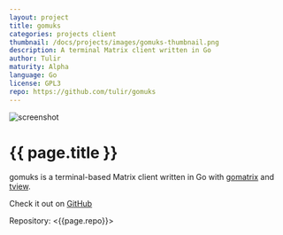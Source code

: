```yaml
---
layout: project
title: gomuks
categories: projects client
thumbnail: /docs/projects/images/gomuks-thumbnail.png
description: A terminal Matrix client written in Go
author: Tulir
maturity: Alpha
language: Go
license: GPL3
repo: https://github.com/tulir/gomuks
---
```


![screenshot](/docs/projects/images/gomuks.png "{{ page.title }}")

# {{ page.title }}
gomuks is a terminal-based Matrix client written in Go with [gomatrix](https://github.com/matrix-org/gomatrix) and [tview](https://github.com/rivo/tview).

Check it out on [GitHub](https://github.com/tulir/gomuks)

Repository: <{{page.repo}}>
